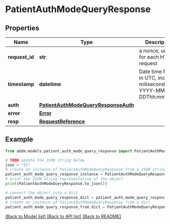 # PatientAuthModeQueryResponse


## Properties

Name | Type | Description | Notes
------------ | ------------- | ------------- | -------------
**request_id** | **str** | a nonce, unique for each HTTP request | 
**timestamp** | **datetime** | Date time format in UTC, includes miliseconds YYYY-MM-DDThh:mm:ss.vZ | 
**auth** | [**PatientAuthModeQueryResponseAuth**](PatientAuthModeQueryResponseAuth.md) |  | [optional] 
**error** | [**Error**](Error.md) |  | [optional] 
**resp** | [**RequestReference**](RequestReference.md) |  | 

## Example

```python
from abdm.models.patient_auth_mode_query_response import PatientAuthModeQueryResponse

# TODO update the JSON string below
json = "{}"
# create an instance of PatientAuthModeQueryResponse from a JSON string
patient_auth_mode_query_response_instance = PatientAuthModeQueryResponse.from_json(json)
# print the JSON string representation of the object
print(PatientAuthModeQueryResponse.to_json())

# convert the object into a dict
patient_auth_mode_query_response_dict = patient_auth_mode_query_response_instance.to_dict()
# create an instance of PatientAuthModeQueryResponse from a dict
patient_auth_mode_query_response_from_dict = PatientAuthModeQueryResponse.from_dict(patient_auth_mode_query_response_dict)
```
[[Back to Model list]](../README.md#documentation-for-models) [[Back to API list]](../README.md#documentation-for-api-endpoints) [[Back to README]](../README.md)


